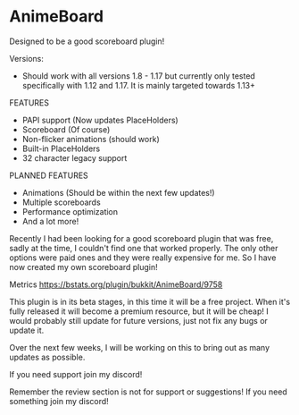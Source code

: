 # AnimeBoard

Designed to be a good scoreboard plugin!

Versions:
- Should work with all versions 1.8 - 1.17 but currently only tested specifically with 1.12 and 1.17. It is mainly targeted towards 1.13+

FEATURES
- PAPI support (Now updates PlaceHolders)
- Scoreboard (Of course)
- Non-flicker animations (should work)
- Built-in PlaceHolders
- 32 character legacy support

PLANNED FEATURES
- Animations (Should be within the next few updates!)
- Multiple scoreboards
- Performance optimization
- And a lot more!

Recently I had been looking for a good scoreboard plugin that was free, sadly at the time, I couldn't find one that worked properly. The only other options were paid ones and they were really expensive for me. So I have now created my own scoreboard plugin!

Metrics https://bstats.org/plugin/bukkit/AnimeBoard/9758

This plugin is in its beta stages, in this time it will be a free project. When it's fully released it will become a premium resource, but it will be cheap! I would probably still update for future versions, just not fix any bugs or update it.

Over the next few weeks, I will be working on this to bring out as many updates as possible.

If you need support join my discord!

Remember the review section is not for support or suggestions! If you need something join my discord!

